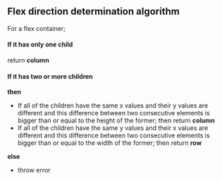 ## Flex direction determination algorithm
For a flex container;

#### If it has only one child
return __column__

#### If it has two or more children
__then__
- If all of the children have the same x values and their y values are different and this difference between two consecutive elements is bigger than or equal to the height of the former; then return __column__
- If all of the children have the same y values and their x values are different and this difference between two consecutive elements is bigger than or equal to the width of the former; then return __row__

__else__
- throw error